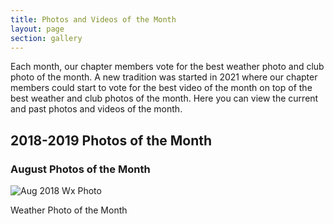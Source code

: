 ```yaml
---
title: Photos and Videos of the Month
layout: page
section: gallery
---
```


Each month, our chapter members vote for the best weather photo and club photo of the month. A new tradition was started in 2021 where our chapter members could start to vote for the best video of the month on top of the best weather and club photos of the month. Here you can view the current and past photos and videos of the month.

<section class="photo-section">
    <div class="container">
        <h2>2018-2019 Photos of the Month</h2>
        <h3>August Photos of the Month</h3>
        <div class="row">
            <div class="col-sm-6 offset-sm-3">
                <div class="text-center">
                    <img src="{{ site.baseurl }}/uploads/PHOTM/2018-2019/Aug_2018_Wx.jpg?raw=true" alt="Aug 2018 Wx Photo">
                    <p>Weather Photo of the Month</p>
                </div>
            </div>
        </div>
    </div>
</section>

<!-- Repeat the pattern for subsequent months -->
